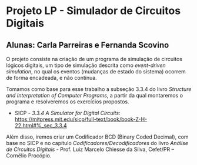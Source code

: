 # Projeto LP - Simulador de Circuitos Digitais
## Alunas: Carla Parreiras e Fernanda Scovino

O projeto consiste na criação de um programa de simulação de circuitos lógicos digitais, um tipo de simulação descrita como *event-driven simulation*, no qual os eventos (mudanças de estado do sistema) ocorrem de forma encadeada, e não contínua.

  Tomamos como base para esse trabalho a subseção 3.3.4 do livro *Structure and Interpretation of Computer Programs*, a partir da qual montaremos o programa e resolveremos os exercícios propostos.
  
* SICP - *3.3.4 A Simulator for Digital Circuits*: https://mitpress.mit.edu/sicp/full-text/book/book-Z-H-22.html#%_sec_3.3.4

Além disso, iremos criar um Codificador BCD (Binary Coded Decimal), com base no SICP e no capítulo *Codificadores/Decodificadores* do livro *Análise de Circuitos Digitais* - Prof. Luiz Marcelo Chiesse da Silva, Cefet/PR – Cornélio Procópio.
